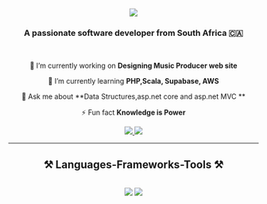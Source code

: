 

<h1 align="center">
    <img src="https://readme-typing-svg.herokuapp.com/?font=Righteous&size=35&center=true&vCenter=true&width=500&height=70&duration=4000&lines=Hi+There!+👋;+I'm+Mazwi+Ngubane!;" />
</h1>

<h3 align="center">A passionate software developer from South Africa 🇨🇦</h3>

<br/>

<div align="center">
 
 🔭 I’m currently working on **Designing Music Producer web site**
 
 🌱 I’m currently learning **PHP,Scala, Supabase, AWS**

💬 Ask me about **Data Structures,asp.net core and asp.net MVC **

⚡ Fun fact **Knowledge is Power**

 </div>
 
<div align="center"> 
  <a href="mzwmhlengi@gmail.com">
    <img src="https://img.shields.io/badge/Gmail-333333?style=for-the-badge&logo=gmail&logoColor=red" />
  </a>
  <a href="https://www.linkedin.com/in/mazwingubaneinlink/" target="_blank">
    <img src="https://img.shields.io/badge/LinkedIn-0077B5?style=for-the-badge&logo=linkedin&logoColor=white" target="_blank" />
  </a>
 
</div>

 <hr/>
 
<h2 align="center">⚒️ Languages-Frameworks-Tools ⚒️</h2>
<br/>
<div align="center">
    <img src="https://skillicons.dev/icons?i=react,bootstrap,html,css,dotnet,github,git" />
    <img src="https://skillicons.dev/icons?i=python,typescript,express,firebase,c,java,mysql" /><br>
</div>

<br/>





